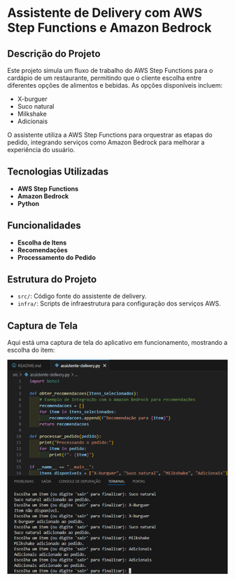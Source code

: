 # Assistente de Delivery com AWS Step Functions e Amazon Bedrock

## Descrição do Projeto

Este projeto simula um fluxo de trabalho do AWS Step Functions para o cardápio de um restaurante, permitindo que o cliente escolha entre diferentes opções de alimentos e bebidas. As opções disponíveis incluem:

- X-burguer
- Suco natural
- Milkshake
- Adicionais

O assistente utiliza a AWS Step Functions para orquestrar as etapas do pedido, integrando serviços como Amazon Bedrock para melhorar a experiência do usuário.

## Tecnologias Utilizadas

- **AWS Step Functions**
- **Amazon Bedrock**
- **Python**

## Funcionalidades

- **Escolha de Itens**
- **Recomendações**
- **Processamento do Pedido**

## Estrutura do Projeto

- `src/`: Código fonte do assistente de delivery.
- `infra/`: Scripts de infraestrutura para configuração dos serviços AWS.


## Captura de Tela

Aqui está uma captura de tela do aplicativo em funcionamento, mostrando a escolha do item:

![Escolha do Item](https://github.com/AraujoTech1/assistente-delivery/blob/master/screenshots/captura%20de%20tela.png.png)



